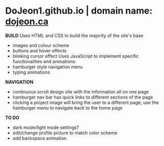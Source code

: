 # DoJeon1.github.io | domain name: [dojeon.ca](https://dojeon.ca/)

**BUILD**
Uses HTML and CSS to build the majority of the site's base <br/> 
- images and colour scheme
- buttons and hover effects
- blinking cursor effect
Uses JavaScript to implement specific functionalities and animations <br/>   
- hamburger style navigation menu <br/>   
- typing animations

**NAVIGATION**
- continuous scroll design site with the information all on one page
- hamburger nav bar has quick links to different sections of the page
- clicking a project image will bring the user to a different page; use the hamburger menu to navigate back to the home page

**TO DO**
- dark mode/light mode settings? <br/> 
- edit/change profile picture to match color scheme <br/> 
- add backspace animation
